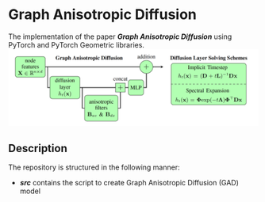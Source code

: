 # Graph Anisotropic Diffusion
The implementation of the paper ***Graph Anisotropic Diffusion*** using PyTorch and PyTorch Geometric libraries.
![GAD](images/GAD.png)

## Description 
The repository is structured in the following manner:
* ***src*** contains the script to create Graph Anisotropic Diffusion (GAD) model
